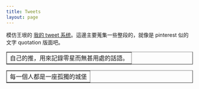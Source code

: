 ```yaml
---
title: Tweets
layout: page
---
```

模仿王垠的 [我的 tweet 系统](http://www.yinwang.org/tweet.html)。這邊主要蒐集一些整段的，就像是 pinterest 似的文字 quotation 版面吧。

<table border=1><tr><td>
自己的推，用來記錄零星而無甚用處的話語。
</td></tr></table>
<table border=1><tr><td>
每一個人都是一座孤獨的城堡
</td></tr></table>